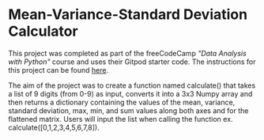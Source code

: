 # Mean-Variance-Standard Deviation Calculator

This project was completed as part of the freeCodeCamp *"Data Analysis with Python"* course and uses their Gitpod starter code. The instructions for this project can be found [here](https://www.freecodecamp.org/learn/data-analysis-with-python/data-analysis-with-python-projects/mean-variance-standard-deviation-calculator).

The aim of the project was to create a function named calculate() that takes a list of 9 digits (from 0-9) as input, converts it into a 3x3 Numpy array and then returns a dictionary containing the values of the mean, variance, standard deviation, max, min, and sum values along both axes and for the flattened matrix. Users will input the list when calling the function ex. calculate([0,1,2,3,4,5,6,7,8]).


